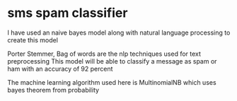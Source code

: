# sms spam classifier
I have used an naive bayes model along with natural language processing to create this model


Porter Stemmer, Bag of words are the nlp techniques used for text preprocessing
This model will be able to classify a message as spam or ham with an accuracy of 92 percent

The machine learning algorithm used here is MultinomialNB which uses bayes theorem from probability

